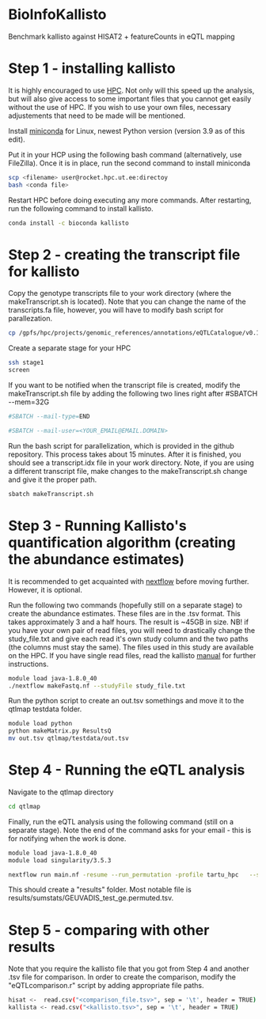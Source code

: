 # BioInfoKallisto
Benchmark kallisto against HISAT2 + featureCounts in eQTL mapping 

# Step 1 - installing kallisto

It is highly encouraged to use [HPC](https://hpc.ut.ee/en/guides/slurm/). Not only will this speed up the analysis, but will also give access to some important files that you cannot get easily without the use of HPC. If you wish to use your own files, necessary adjustements that need to be made will be mentioned.

Install [miniconda](https://docs.conda.io/en/latest/miniconda.html) for Linux, newest Python version (version 3.9 as of this edit).

Put it in your HCP using the following bash command (alternatively, use FileZilla). Once it is in place, run the second command to install miniconda
```bash
scp <filename> user@rocket.hpc.ut.ee:directoy
bash <conda file>
```

Restart HPC before doing executing any more commands. After restarting, run the following command to install kallisto.
```bash
conda install -c bioconda kallisto
```

# Step 2 - creating the transcript file for kallisto

Copy the genotype transcripts file to your work directory (where the makeTranscript.sh is located). Note that you can change the name of the transcripts.fa file, however, you will have to modify bash script for parallezation. 
```bash
cp /gpfs/hpc/projects/genomic_references/annotations/eQTLCatalogue/v0.1/gencode.v30.transcripts.fa gencode.v30.transcripts.fa
```

Create a separate stage for your HPC
```bash
ssh stage1
screen
```
If you want to be notified when the transcript file is created, modify the makeTranscript.sh file by adding the following two lines right after #SBATCH --mem=32G
```bash
#SBATCH --mail-type=END

#SBATCH --mail-user=<YOUR_EMAIL@EMAIL.DOMAIN>
```

Run the bash script for parallelization, which is provided in the github repository. This process takes about 15 minutes. After it is finished, you should see a transcript.idx file in your work directory.  Note, if you are using a different transcript file, make changes to the makeTranscript.sh change and give it the proper path.
```bash
sbatch makeTranscript.sh
```

# Step 3 - Running Kallisto's quantification algorithm (creating the abundance estimates)

It is recommended to get acquainted with [nextflow](https://github.com/AlasooLab/onboarding/blob/main/resources/nextflow.md) before moving further. However, it is optional.

Run the following two commands (hopefully still on a separate stage) to create the abundance estimates. These files are in the .tsv format. This takes approximately 3 and a half hours. The result is ~45GB in size.
NB! if you have your own pair of read files, you will need to drastically change the study_file.txt and give each read it's own study column and the two paths (the columns must stay the same). The files used in this study are available on the HPC. If you have single read files, read the kallisto [manual](https://pachterlab.github.io/kallisto/starting) for further instructions.
```bash
module load java-1.8.0_40
./nextflow makeFastq.nf --studyFile study_file.txt
```

Run the python script to create an out.tsv somethings and move it to the qtlmap testdata folder.
```bash
module load python
python makeMatrix.py ResultsQ
mv out.tsv qtlmap/testdata/out.tsv
```

# Step 4 - Running the eQTL analysis

Navigate to the qtlmap directory
```bash
cd qtlmap
```

Finally, run the eQTL analysis using the following command (still on a separate stage). Note the end of the command asks for your email - this is for notifying when the work is done.
```bash
module load java-1.8.0_40
module load singularity/3.5.3

nextflow run main.nf -resume --run_permutation -profile tartu_hpc   --studyFile testdata/multi_test.tsv --vcf_has_R2_field FALSE    --varid_rsid_map_file testdata/varid_rsid_map.tsv.gz --n_batches 200 --run_nominal false --email "sinu@email.com"
```

This should create a "results" folder. Most notable file is results/sumstats/GEUVADIS_test_ge.permuted.tsv. 

# Step 5 - comparing with other results

Note that you require the kallisto file that you got from Step 4 and another .tsv file for comparison. In order to create the comparison, modify the "eQTLcomparison.r" script by adding appropriate file paths.
```bash
hisat <-  read.csv("<comparison_file.tsv>", sep = '\t', header = TRUE)
kallista <- read.csv("<kallisto.tsv>", sep = '\t', header = TRUE)
```


